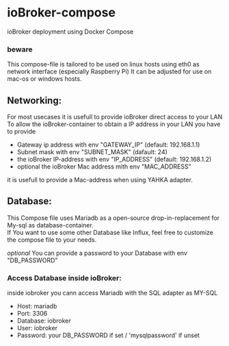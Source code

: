 # ioBroker-compose
ioBroker deployment using Docker Compose

### beware
This compose-file is tailored to be used on linux hosts using eth0 as network interface (especially Raspberry Pi) 
It can be adjusted for use on mac-os or windows hosts. 

## Networking:
For most usecases it is usefull to provide ioBroker direct access to your LAN  
To allow the ioBroker-container to obtain a IP address in your LAN you have to provide

- Gateway ip address with env "GATEWAY_IP" (default: 192.168.1.1)
- Subnet mask with env "SUBNET_MASK" (dafault: 24)
- the ioBroker IP-address with env "IP_ADDRESS" (default: 192.168.1.2)
- optional the ioBroker Mac address mith env "MAC_ADDRESS"

it is usefull to provide a Mac-address when using YAHKA adapter.

## Database:

This Compose file uses Mariadb as a open-source drop-in-replacement for My-sql as database-container.  
If You want to use some other Database like Influx, feel free to customize the compose file to your needs.

*optional*  You can provide a password to your Database with env "DB_PASSWORD"

### Access Database inside ioBroker: 

inside iobroker you cann access Mariadb with the SQL adapter as MY-SQL
- Host:     mariadb
- Port:     3306
- Database: iobroker
- User:     iobroker
- Password: your DB_PASSWORD if set / 'mysqlpassword' if unset

